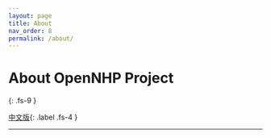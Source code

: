 ```yaml
---
layout: page
title: About
nav_order: 8
permalink: /about/
---
```


# About OpenNHP Project
{: .fs-9 }

[中文版](/zh-cn/about/){: .label .fs-4 }

---



